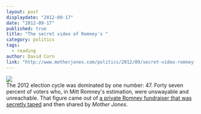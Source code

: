 ```yaml
---
layout: post
displaydate: "2012-09-17"
date: "2012-09-17"
published: true
title: "The secret video of Romney's "
category: politics
tags: 
  - reading
author: David Corn
link: "http://www.motherjones.com/politics/2012/09/secret-video-romney-private-fundraiser"
---
```


![](http://upload.wikimedia.org/wikipedia/commons/1/15/Mitt_Romney_by_Gage_Skidmore_7.jpg)<br>
The 2012 election cycle was dominated by one number: 47. Forty seven percent of voters who, in Mitt Romney's estimation, were unswayable and unreachable. That figure came out of <a href="SECRET VIDEO: Romney Tells Millionaire Donors What He REALLY Thinks of Obama Voters">a private Romney fundraiser that was secretly taped</a> and then shared by _Mother Jones_.